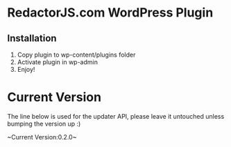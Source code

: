 RedactorJS.com WordPress Plugin
===============================

Installation
------------

1. Copy plugin to wp-content/plugins folder
2. Activate plugin in wp-admin
3. Enjoy!

Current Version
===============

The line below is used for the updater API, please leave it untouched unless bumping the version up :)

~Current Version:0.2.0~
